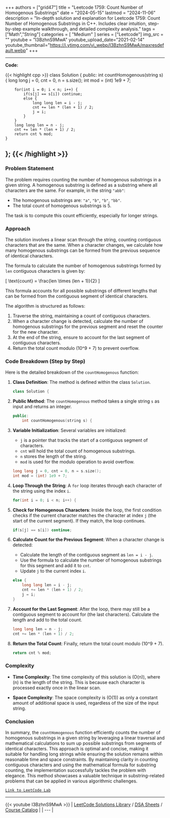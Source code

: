 
+++
authors = ["grid47"]
title = "Leetcode 1759: Count Number of Homogenous Substrings"
date = "2024-05-15"
lastmod = "2024-11-06"
description = "In-depth solution and explanation for Leetcode 1759: Count Number of Homogenous Substrings in C++. Includes clear intuition, step-by-step example walkthrough, and detailed complexity analysis."
tags = ["Math","String"]
categories = [
    "Medium"
]
series = ["Leetcode"]
img_src = ""
youtube = "I3BzhnS9MwA"
youtube_upload_date="2021-02-14"
youtube_thumbnail="https://i.ytimg.com/vi_webp/I3BzhnS9MwA/maxresdefault.webp"
+++



---
**Code:**

{{< highlight cpp >}}
class Solution {
public:
    int countHomogenous(string s) {
        long long j = 0, cnt = 0, n = s.size();
        int mod = (int) 1e9 + 7;
        
        for(int i = 0; i < n; i++) {
            if(s[j] == s[i]) continue;
            else {
                long long len = i - j;
                cnt += len * (len + 1) / 2;
                j = i;                
            }
        }
        long long len = n - j;
        cnt += len * (len + 1) / 2; 
        return cnt % mod;
    }
};
{{< /highlight >}}
---

### Problem Statement

The problem requires counting the number of homogenous substrings in a given string. A homogenous substring is defined as a substring where all characters are the same. For example, in the string `"abb"`:
- The homogenous substrings are: `"a"`, `"b"`, `"b"`, `"bb"`.
- The total count of homogenous substrings is 5.

The task is to compute this count efficiently, especially for longer strings.

### Approach

The solution involves a linear scan through the string, counting contiguous characters that are the same. When a character changes, we calculate how many homogenous substrings can be formed from the previous sequence of identical characters. 

The formula to calculate the number of homogenous substrings formed by `len` contiguous characters is given by:

\[
\text{count} = \frac{len \times (len + 1)}{2}
\]

This formula accounts for all possible substrings of different lengths that can be formed from the contiguous segment of identical characters.

The algorithm is structured as follows:
1. Traverse the string, maintaining a count of contiguous characters.
2. When a character change is detected, calculate the number of homogenous substrings for the previous segment and reset the counter for the new character.
3. At the end of the string, ensure to account for the last segment of contiguous characters.
4. Return the total count modulo \(10^9 + 7\) to prevent overflow.

### Code Breakdown (Step by Step)

Here is the detailed breakdown of the `countHomogenous` function:

1. **Class Definition**: The method is defined within the class `Solution`.

   ```cpp
   class Solution {
   ```

2. **Public Method**: The `countHomogenous` method takes a single string `s` as input and returns an integer.

   ```cpp
   public:
       int countHomogenous(string s) {
   ```

3. **Variable Initialization**: Several variables are initialized:
   - `j` is a pointer that tracks the start of a contiguous segment of characters.
   - `cnt` will hold the total count of homogenous substrings.
   - `n` stores the length of the string.
   - `mod` is used for the modulo operation to avoid overflow.

   ```cpp
   long long j = 0, cnt = 0, n = s.size();
   int mod = (int) 1e9 + 7;
   ```

4. **Loop Through the String**: A `for` loop iterates through each character of the string using the index `i`.

   ```cpp
   for(int i = 0; i < n; i++) {
   ```

5. **Check for Homogenous Characters**: Inside the loop, the first condition checks if the current character matches the character at index `j` (the start of the current segment). If they match, the loop continues.

   ```cpp
   if(s[j] == s[i]) continue;
   ```

6. **Calculate Count for the Previous Segment**: When a character change is detected:
   - Calculate the length of the contiguous segment as `len = i - j`.
   - Use the formula to calculate the number of homogenous substrings for this segment and add it to `cnt`.
   - Update `j` to the current index `i`.

   ```cpp
   else {
       long long len = i - j;
       cnt += len * (len + 1) / 2;
       j = i;                
   }
   ```

7. **Account for the Last Segment**: After the loop, there may still be a contiguous segment to account for (the last characters). Calculate the length and add to the total count.

   ```cpp
   long long len = n - j;
   cnt += len * (len + 1) / 2; 
   ```

8. **Return the Total Count**: Finally, return the total count modulo \(10^9 + 7\).

   ```cpp
   return cnt % mod;
   ```

### Complexity

- **Time Complexity**: The time complexity of this solution is \(O(n)\), where \(n\) is the length of the string. This is because each character is processed exactly once in the linear scan.
  
- **Space Complexity**: The space complexity is \(O(1)\) as only a constant amount of additional space is used, regardless of the size of the input string.

### Conclusion

In summary, the `countHomogenous` function efficiently counts the number of homogenous substrings in a given string by leveraging a linear traversal and mathematical calculations to sum up possible substrings from segments of identical characters. This approach is optimal and concise, making it suitable for handling long strings while ensuring the solution remains within reasonable time and space constraints. By maintaining clarity in counting contiguous characters and using the mathematical formula for substring counting, the implementation successfully tackles the problem with elegance. This method showcases a valuable technique in substring-related problems that can be applied in various algorithmic challenges.

[`Link to LeetCode Lab`](https://leetcode.com/problems/count-number-of-homogenous-substrings/description/)

---
{{< youtube I3BzhnS9MwA >}}
| [LeetCode Solutions Library](https://grid47.xyz/leetcode/) / [DSA Sheets](https://grid47.xyz/sheets/) / [Course Catalog](https://grid47.xyz/courses/) |
| --- |
